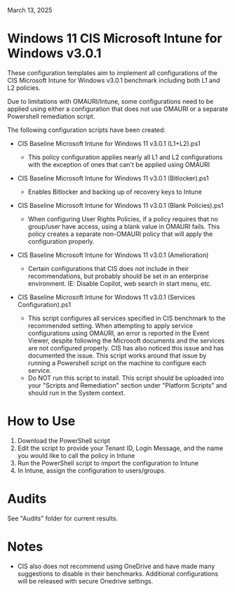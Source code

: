March 13, 2025

# Windows 11 CIS Microsoft Intune for Windows v3.0.1
These configuration templates aim to implement all configurations of the CIS Microsoft Intune for Windows v3.0.1 benchmark including both L1 and L2 policies.

Due to limitations with OMAURI/Intune, some configurations need to be applied using either a configuration that does not use OMAURI or a separate Powershell remediation script.

The following configuration scripts have been created:
- CIS Baseline Microsoft Intune for Windows 11 v3.0.1 (L1+L2).ps1
  - This policy configuration applies nearly all L1 and L2 configurations with the exception of ones that can't be applied using OMAURI

- CIS Baseline Microsoft Intune for Windows 11 v3.0.1 (Bitlocker).ps1
  - Enables Bitlocker and backing up of recovery keys to Intune

- CIS Baseline Microsoft Intune for Windows 11 v3.0.1 (Blank Policies).ps1
  - When configuring User Rights Policies, if a policy requires that no group/user have access, using a blank value in OMAURI fails. This policy creates a separate non-OMAURI policy that will apply the configuration properly.

- CIS Baseline Microsoft Intune for Windows 11 v3.0.1 (Amelioration)
  - Certain configurations that CIS does not include in their recommendations, but probably should be set in an enterprise environment. IE: Disable Copilot, web search in start menu, etc.

- CIS Baseline Microsoft Intune for Windows 11 v3.0.1 (Services Configuration).ps1
  - This script configures all services specified in CIS benchmark to the recommended setting. When attempting to apply service configurations using OMAURI, an error is reported in the Event Viewer, despite following the Microsoft documents and the services are not configured properly. CIS has also noticed this issue and has documented the issue. This script works around that issue by running a Powershell script on the machine to configure each service.
  - Do NOT run this script to install. This script should be uploaded into your "Scripts and Remediation" section under "Platform Scripts" and should run in the System context.

# How to Use
1. Download the PowerShell script
2. Edit the script to provide your Tenant ID, Login Message, and the name you would like to call the policy in Intune
3. Run the PowerShell script to import the configuration to Intune
4. In Intune, assign the configuration to users/groups.


# Audits
See "Audits" folder for current results.


# Notes
- CIS also does not recommend using OneDrive and have made many suggestions to disable in their benchmarks. Additional configurations will be released with secure Onedrive settings.
